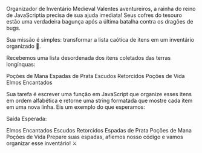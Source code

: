 Organizador de Inventário Medieval
Valentes aventureiros, a rainha do reino de JavaScriptia precisa de sua ajuda imediata! Seus cofres do tesouro estão uma verdadeira bagunça após a última batalha contra os dragões de bugs. 

Sua missão é simples: transformar a lista caótica de itens em um inventário organizado 🏰.

Recebemos uma lista desordenada dos itens coletados das terras longínquas:

Poções de Mana
Espadas de Prata
Escudos Retorcidos
Poções de Vida
Elmos Encantados

Sua tarefa é escrever uma função em JavaScript que organize esses itens em ordem alfabética e retorne uma string formatada que mostre cada item em uma nova linha. Eis um exemplo do que esperamos:



Saída Esperada:


Elmos Encantados
Escudos Retorcidos
Espadas de Prata
Poções de Mana
Poções de Vida
Prepare suas espadas, afiemos nosso código e vamos organizar esse inventário! ⚔️
